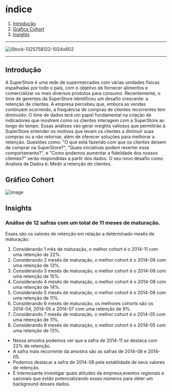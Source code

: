 # índice
1. [Introdução](#Introdução)
2. [Gráfico Cohort](#Gráfico_Cohort)
3. [Insights](#Insights)
---
![iStock-1325758122-1024x602](https://github.com/user-attachments/assets/4df9a040-c1eb-44ba-b806-c65c6b158810)

---

## Introdução
A SuperStore é uma rede de supermercados com várias unidades físicas 
espalhadas por todo o país, com o objetivo de fornecer alimentos e 
comercializar os mais diversos produtos para consumo.
 Recentemente, o time de gerentes da SuperStore identificou um desafio 
crescente: a retenção de clientes. A empresa percebeu que, embora as vendas continuem ocorrendo, a frequência de compras de clientes 
recorrentes tem diminuído. 
O time de dados terá um papel fundamental na criação de indicadores que 
mostrem como os clientes interagem com a SuperStore ao longo do tempo. 
Essas análises vão gerar insights valiosos que permitirão à SuperStore 
entender os motivos que levam os clientes a diminuir suas compras ou a 
não retornar, além de oferecer soluções para melhorar a retenção. Questões 
como: "O que está fazendo com que os clientes deixem de comprar na 
SuperStore?", "Quais iniciativas podem reverter esse comportamento?", e 
"Como podemos aumentar a fidelidade dos nossos clientes?" serão 
respondidas a partir dos dados.
 O seu novo desafio como Analista de Dados é: Medir a retenção de 
clientes.

## Gráfico Cohort


![image](https://github.com/user-attachments/assets/c067c466-53c0-4587-99a2-a27c90862753)



## Insights 

### Análise de 12 safras com um total de 11 meses de maturação.

Esses são os valores de retenção em relação a determinado mesês de maturação:

  1. Considerando 1 mês de maturação, o melhor cohort é o 2014-11 com uma retenção de 22%.
  2. Considerando 2 mesês de maturação, o melhor cohort é o 2014-09 com uma retenção de 13%.
  3. Considerando 3 mesês de maturação, o melhor cohort é o 2014-08 com uma retenção de 15%.
  4. Considerando 4 mesês de maturação, o melhor cohort é o 2014-08 com uma retenção de 14%.
  5. Considerando 5 mesês de maturação, o melhor cohort é o 2014-08 com uma retenção de 11%.
  6. Considerando 6 mesês de maturação, os melhores cohorts são os 2014-04, 2014-05 e 2014-07 com uma retenção de 9%.
  7. Considerando 7 mesês de maturação, o melhor cohort é o 2014-05 com uma retenção de 11%.
  8. Considerando 8 mesês de maturação, o melhor cohort é o 2014-05 com uma retenção de 13%.

- Nessa amostra podemos ver que a safra de 2014-11 se destaca com 22% de retenção.
- A safra mais recorrente da amostra são as safras de 2014-08 e 2014-05.
- Podemos destacar a safra de 2014-08 pela establidade de seus valores de retenção.
- É interessante investigar quais atitudes da empresa,eventos regionais e sazonais que estão potencializando esses números para obter um background desses dados.

    
